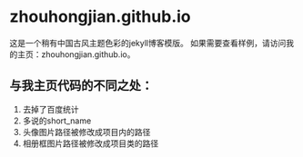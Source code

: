 # zhouhongjian.github.io

这是一个稍有中国古风主题色彩的jekyll博客模版。
如果需要查看样例，请访问我的主页：zhouhongjian.github.io。

与我主页代码的不同之处：
---
1. 去掉了百度统计
2. 多说的short_name
3. 头像图片路径被修改成项目内的路径
4. 相册框图片路径被修改成项目类的路径

